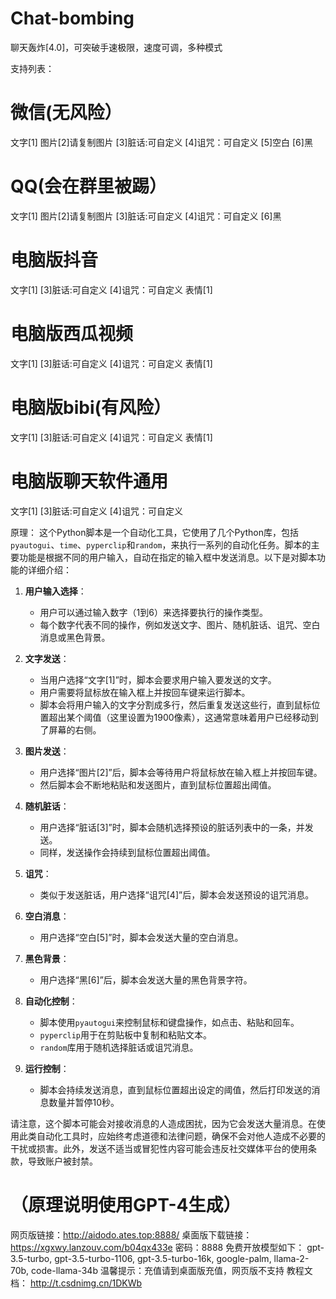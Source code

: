 # Chat-bombing
聊天轰炸[4.0]，可突破手速极限，速度可调，多种模式

支持列表：
# 微信(无风险）
文字[1]
图片[2]请复制图片
[3]脏话:可自定义
[4]诅咒：可自定义
[5]空白
[6]黑
# QQ(会在群里被踢）
文字[1]
图片[2]请复制图片
[3]脏话:可自定义
[4]诅咒：可自定义
[6]黑
# 电脑版抖音
文字[1]
[3]脏话:可自定义
[4]诅咒：可自定义
表情[1]
# 电脑版西瓜视频
文字[1]
[3]脏话:可自定义
[4]诅咒：可自定义
表情[1]
# 电脑版bibi(有风险）
文字[1]
[3]脏话:可自定义
[4]诅咒：可自定义
表情[1]
# 电脑版聊天软件通用
文字[1]
[3]脏话:可自定义
[4]诅咒：可自定义

原理：
 这个Python脚本是一个自动化工具，它使用了几个Python库，包括`pyautogui`、`time`、`pyperclip`和`random`，来执行一系列的自动化任务。脚本的主要功能是根据不同的用户输入，自动在指定的输入框中发送消息。以下是对脚本功能的详细介绍：

1. **用户输入选择**：
   - 用户可以通过输入数字（1到6）来选择要执行的操作类型。
   - 每个数字代表不同的操作，例如发送文字、图片、随机脏话、诅咒、空白消息或黑色背景。

2. **文字发送**：
   - 当用户选择“文字[1]”时，脚本会要求用户输入要发送的文字。
   - 用户需要将鼠标放在输入框上并按回车键来运行脚本。
   - 脚本会将用户输入的文字分割成多行，然后重复发送这些行，直到鼠标位置超出某个阈值（这里设置为1900像素），这通常意味着用户已经移动到了屏幕的右侧。

3. **图片发送**：
   - 用户选择“图片[2]”后，脚本会等待用户将鼠标放在输入框上并按回车键。
   - 然后脚本会不断地粘贴和发送图片，直到鼠标位置超出阈值。

4. **随机脏话**：
   - 用户选择“脏话[3]”时，脚本会随机选择预设的脏话列表中的一条，并发送。
   - 同样，发送操作会持续到鼠标位置超出阈值。

5. **诅咒**：
   - 类似于发送脏话，用户选择“诅咒[4]”后，脚本会发送预设的诅咒消息。

6. **空白消息**：
   - 用户选择“空白[5]”时，脚本会发送大量的空白消息。

7. **黑色背景**：
   - 用户选择“黑[6]”后，脚本会发送大量的黑色背景字符。

8. **自动化控制**：
   - 脚本使用`pyautogui`来控制鼠标和键盘操作，如点击、粘贴和回车。
   - `pyperclip`用于在剪贴板中复制和粘贴文本。
   - `random`库用于随机选择脏话或诅咒消息。

9. **运行控制**：
   - 脚本会持续发送消息，直到鼠标位置超出设定的阈值，然后打印发送的消息数量并暂停10秒。

请注意，这个脚本可能会对接收消息的人造成困扰，因为它会发送大量消息。在使用此类自动化工具时，应始终考虑道德和法律问题，确保不会对他人造成不必要的干扰或损害。此外，发送不适当或冒犯性内容可能会违反社交媒体平台的使用条款，导致账户被封禁。
# （原理说明使用GPT-4生成）
网页版链接：http://aidodo.ates.top:8888/
桌面版下载链接：https://xgxwy.lanzouv.com/b04qx433e
密码：8888
免费开放模型如下：
gpt-3.5-turbo,
gpt-3.5-turbo-1106,
gpt-3.5-turbo-16k,
google-palm,
llama-2-70b,
code-llama-34b
温馨提示：充值请到桌面版充值，网页版不支持
教程文档：
http://t.csdnimg.cn/1DKWb
